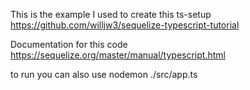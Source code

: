 This is the example I used to create this ts-setup
https://github.com/willjw3/sequelize-typescript-tutorial

Documentation for this code
https://sequelize.org/master/manual/typescript.html

to run you can also use
nodemon ./src/app.ts